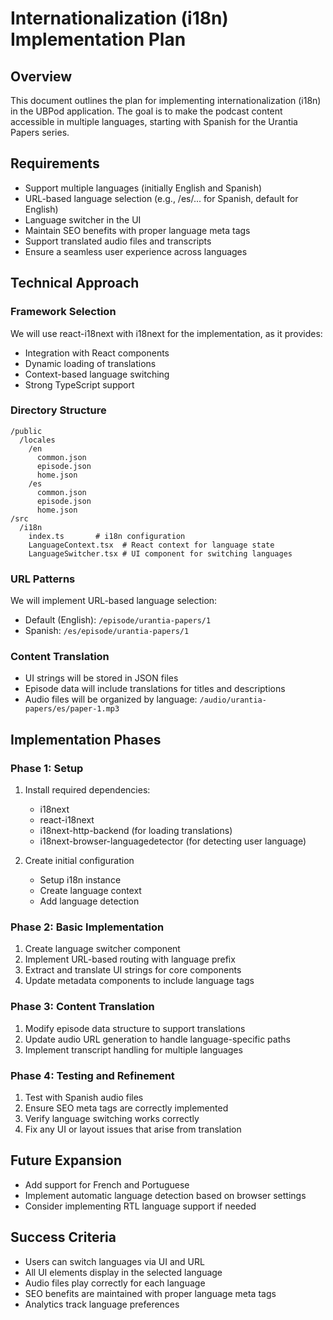 # Internationalization (i18n) Implementation Plan

## Overview

This document outlines the plan for implementing internationalization (i18n) in the UBPod application. The goal is to make the podcast content accessible in multiple languages, starting with Spanish for the Urantia Papers series.

## Requirements

- Support multiple languages (initially English and Spanish)
- URL-based language selection (e.g., /es/... for Spanish, default for English)
- Language switcher in the UI
- Maintain SEO benefits with proper language meta tags
- Support translated audio files and transcripts
- Ensure a seamless user experience across languages

## Technical Approach

### Framework Selection

We will use react-i18next with i18next for the implementation, as it provides:

- Integration with React components
- Dynamic loading of translations
- Context-based language switching
- Strong TypeScript support

### Directory Structure

```
/public
  /locales
    /en
      common.json
      episode.json
      home.json
    /es
      common.json
      episode.json
      home.json
/src
  /i18n
    index.ts       # i18n configuration
    LanguageContext.tsx  # React context for language state
    LanguageSwitcher.tsx # UI component for switching languages
```

### URL Patterns

We will implement URL-based language selection:

- Default (English): `/episode/urantia-papers/1`
- Spanish: `/es/episode/urantia-papers/1`

### Content Translation

- UI strings will be stored in JSON files
- Episode data will include translations for titles and descriptions
- Audio files will be organized by language: `/audio/urantia-papers/es/paper-1.mp3`

## Implementation Phases

### Phase 1: Setup

1. Install required dependencies:
   - i18next
   - react-i18next
   - i18next-http-backend (for loading translations)
   - i18next-browser-languagedetector (for detecting user language)

2. Create initial configuration
   - Setup i18n instance
   - Create language context
   - Add language detection

### Phase 2: Basic Implementation

1. Create language switcher component
2. Implement URL-based routing with language prefix
3. Extract and translate UI strings for core components
4. Update metadata components to include language tags

### Phase 3: Content Translation

1. Modify episode data structure to support translations
2. Update audio URL generation to handle language-specific paths
3. Implement transcript handling for multiple languages

### Phase 4: Testing and Refinement

1. Test with Spanish audio files
2. Ensure SEO meta tags are correctly implemented
3. Verify language switching works correctly
4. Fix any UI or layout issues that arise from translation

## Future Expansion

- Add support for French and Portuguese
- Implement automatic language detection based on browser settings
- Consider implementing RTL language support if needed

## Success Criteria

- Users can switch languages via UI and URL
- All UI elements display in the selected language
- Audio files play correctly for each language
- SEO benefits are maintained with proper language meta tags
- Analytics track language preferences